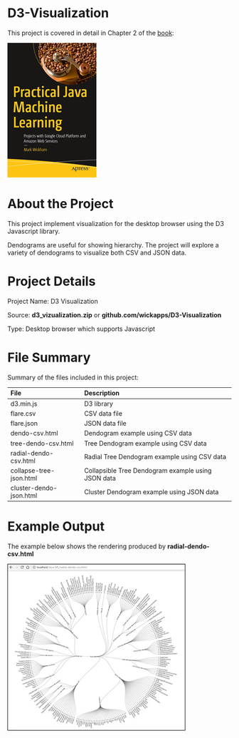 # D3-Visualization
This project is covered in detail in Chapter 2 of the [book](https://www.apress.com/us/book/9781484239506):

![](fig-cover-sm.jpg)

# About the Project

This project implement visualization for the desktop browser using the D3 Javascript library.

Dendograms are useful for showing hierarchy. The project will explore a variety of dendograms to visualize both CSV and JSON data. 

# Project Details
Project Name: D3 Visualization

Source: **d3_vizualization.zip** or **github.com/wickapps/D3-Visualization**

Type: Desktop browser which supports Javascript

# File Summary
Summary of the files included in this project:

| File | Description
| :--- | :---
| d3.min.js | D3 library
| flare.csv | CSV data file
| flare.json | JSON data file
| dendo-csv.html | Dendogram example using CSV data
| tree-dendo-csv.html | Tree Dendogram example using CSV data
| radial-dendo-csv.html | Radial Tree Dendogram example using CSV data
| collapse-tree-json.html | Collapsible Tree Dendogram example using JSON data
| cluster-dendo-json.html | Cluster Dendogram example using JSON data

# Example Output
The example below shows the rendering produced by **radial-dendo-csv.html**

![](fig-dendo.jpg)
